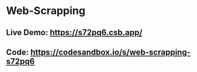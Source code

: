 # Web-Scrapping

## Live Demo:  https://s72pq6.csb.app/
## Code: https://codesandbox.io/s/web-scrapping-s72pq6
